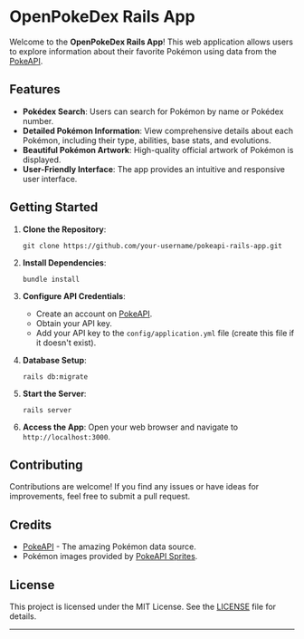 # OpenPokeDex Rails App

Welcome to the **OpenPokeDex Rails App**! This web application allows users to explore information about their favorite Pokémon using data from the [PokeAPI](https://pokeapi.co/).

## Features

- **Pokédex Search**: Users can search for Pokémon by name or Pokédex number.
- **Detailed Pokémon Information**: View comprehensive details about each Pokémon, including their type, abilities, base stats, and evolutions.
- **Beautiful Pokémon Artwork**: High-quality official artwork of Pokémon is displayed.
- **User-Friendly Interface**: The app provides an intuitive and responsive user interface.

## Getting Started

1. **Clone the Repository**:
   ```
   git clone https://github.com/your-username/pokeapi-rails-app.git
   ```

2. **Install Dependencies**:
   ```
   bundle install
   ```

3. **Configure API Credentials**:
   - Create an account on [PokeAPI](https://pokeapi.co/).
   - Obtain your API key.
   - Add your API key to the `config/application.yml` file (create this file if it doesn't exist).

4. **Database Setup**:
   ```
   rails db:migrate
   ```

5. **Start the Server**:
   ```
   rails server
   ```

6. **Access the App**:
   Open your web browser and navigate to `http://localhost:3000`.

## Contributing

Contributions are welcome! If you find any issues or have ideas for improvements, feel free to submit a pull request.

## Credits

- [PokeAPI](https://pokeapi.co/) - The amazing Pokémon data source.
- Pokémon images provided by [PokeAPI Sprites](https://github.com/PokeAPI/sprites).

## License

This project is licensed under the MIT License. See the [LICENSE](LICENSE) file for details.

---
